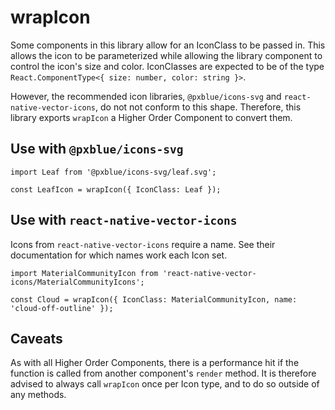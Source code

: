 # wrapIcon

Some components in this library allow for an IconClass to be passed in. This allows the icon to be parameterized while allowing the library component to control the icon's size and color. IconClasses are expected to be of the type `React.ComponentType<{ size: number, color: string }>`.

However, the recommended icon libraries, `@pxblue/icons-svg` and `react-native-vector-icons`, do not not conform to this shape. Therefore, this library exports `wrapIcon` a Higher Order Component to convert them.

## Use with `@pxblue/icons-svg`

```
import Leaf from '@pxblue/icons-svg/leaf.svg';

const LeafIcon = wrapIcon({ IconClass: Leaf });
```

## Use with `react-native-vector-icons`

Icons from `react-native-vector-icons` require a name. See their documentation for which names work each Icon set.

```
import MaterialCommunityIcon from 'react-native-vector-icons/MaterialCommunityIcons';

const Cloud = wrapIcon({ IconClass: MaterialCommunityIcon, name: 'cloud-off-outline' });
```

## Caveats

As with all Higher Order Components, there is a performance hit if the function is called from another component's `render` method. It is therefore advised to always call `wrapIcon` once per Icon type, and to do so outside of any methods.
